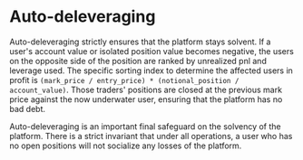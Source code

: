 # Auto-deleveraging

Auto-deleveraging strictly ensures that the platform stays solvent. If a user's account value or isolated position value becomes negative, the users on the opposite side of the position are ranked by unrealized pnl and leverage used. The specific sorting index to determine the affected users in profit is `(mark_price / entry_price) * (notional_position / account_value)`. Those traders' positions are closed at the previous mark price against the now underwater user, ensuring that the platform has no bad debt.&#x20;

Auto-deleveraging is an important final safeguard on the solvency of the platform. There is a strict invariant that under all operations, a user who has no open positions will not socialize any losses of the platform.
